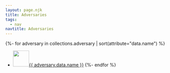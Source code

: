 ```yaml
---
layout: page.njk
title: Adversaries
tags:
  - nav
navtitle: Adversaries
---
```


{%- for adversary in collections.adversary  | sort(attribute="data.name") %}
* <img src="{{'/img/share/' | url }}{{adversary.data.name}}.png" width="50" /></a><a href="{{ adversary.url | url }}">{{ adversary.data.name }}</a>
{%- endfor %}